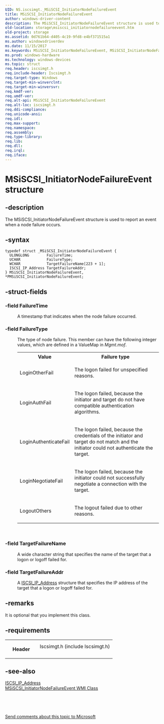 ```yaml
---
UID: NS.iscsimgt._MSiSCSI_InitiatorNodeFailureEvent
title: MSiSCSI_InitiatorNodeFailureEvent
author: windows-driver-content
description: The MSiSCSI_InitiatorNodeFailureEvent structure is used to report an event when a node failure occurs.
old-location: storage\msiscsi_initiatornodefailureevent.htm
old-project: storage
ms.assetid: 0d761b64-d405-4c19-9fd8-e4bf371515a1
ms.author: windowsdriverdev
ms.date: 11/15/2017
ms.keywords: MSiSCSI_InitiatorNodeFailureEvent, MSiSCSI_InitiatorNodeFailureEvent, *PMSiSCSI_InitiatorNodeFailureEvent
ms.prod: windows-hardware
ms.technology: windows-devices
ms.topic: struct
req.header: iscsimgt.h
req.include-header: Iscsimgt.h
req.target-type: Windows
req.target-min-winverclnt: 
req.target-min-winversvr: 
req.kmdf-ver: 
req.umdf-ver: 
req.alt-api: MSiSCSI_InitiatorNodeFailureEvent
req.alt-loc: iscsimgt.h
req.ddi-compliance: 
req.unicode-ansi: 
req.idl: 
req.max-support: 
req.namespace: 
req.assembly: 
req.type-library: 
req.lib: 
req.dll: 
req.irql: 
req.iface: 
---
```


# MSiSCSI_InitiatorNodeFailureEvent structure



## -description
<p>The MSiSCSI_InitiatorNodeFailureEvent structure is used to report an event when a node failure occurs.</p>


## -syntax

````
typedef struct _MSiSCSI_InitiatorNodeFailureEvent {
  ULONGLONG        FailureTime;
  UCHAR            FailureType;
  WCHAR            TargetFailureName[223 + 1];
  ISCSI_IP_Address TargetFailureAddr;
} MSiSCSI_InitiatorNodeFailureEvent, *PMSiSCSI_InitiatorNodeFailureEvent;
````


## -struct-fields
<dl>

### -field <b>FailureTime</b>

<dd>
<p>A timestamp that indicates when the node failure occurred.</p>
</dd>

### -field <b>FailureType</b>

<dd>
<p>The type of node failure. This member can have the following integer values, which are defined in a ValueMap in <i>Mgmt.mof</i>.</p>
<table>
<tr>
<th>Value</th>
<th>Failure type</th>
</tr>
<tr>
<td>
<p>LoginOtherFail</p>
</td>
<td>
<p>The logon failed for unspecified reasons. </p>
</td>
</tr>
<tr>
<td>
<p>LoginAuthFail</p>
</td>
<td>
<p>The logon failed, because the initiator and target do not have compatible authentication algorithms. </p>
</td>
</tr>
<tr>
<td>
<p>LoginAuthenticateFail</p>
</td>
<td>
<p>The logon failed, because the credentials of the initiator and target do not match and the initiator could not authenticate the target. </p>
</td>
</tr>
<tr>
<td>
<p>LoginNegotiateFail</p>
</td>
<td>
<p>The logon failed, because the initiator could not successfully negotiate a connection with the target. </p>
</td>
</tr>
<tr>
<td>
<p>LogoutOthers</p>
</td>
<td>
<p>The logout failed due to other reasons.</p>
</td>
</tr>
</table>
<p> </p>
</dd>

### -field <b>TargetFailureName</b>

<dd>
<p>A wide character string that specifies the name of the target that a logon or logoff failed for.</p>
</dd>

### -field <b>TargetFailureAddr</b>

<dd>
<p>A <a href="..\iscsidef\ns-iscsidef--iscsi-ip-address.md">ISCSI_IP_Address</a> structure that specifies the IP address of the target that a logon or logoff failed for.</p>
</dd>
</dl>

## -remarks
<p>It is optional that you implement this class.</p>

## -requirements
<table>
<tr>
<th width="30%">
<p>Header</p>
</th>
<td width="70%">
<dl>
<dt>Iscsimgt.h (include Iscsimgt.h)</dt>
</dl>
</td>
</tr>
</table>

## -see-also
<dl>
<dt>
<a href="..\iscsidef\ns-iscsidef--iscsi-ip-address.md">ISCSI_IP_Address</a>
</dt>
<dt>
<a href="storage.msiscsi_initiatornodefailureevent_wmi_class">MSiSCSI_InitiatorNodeFailureEvent WMI Class</a>
</dt>
</dl>
<p> </p>
<p> </p>
<p><a href="mailto:wsddocfb@microsoft.com?subject=Documentation%20feedback [storage\storage]:%20MSiSCSI_InitiatorNodeFailureEvent structure%20 RELEASE:%20(11/15/2017)&amp;body=%0A%0APRIVACY STATEMENT%0A%0AWe use your feedback to improve the documentation. We don't use your email address for any other purpose, and we'll remove your email address from our system after the issue that you're reporting is fixed. While we're working to fix this issue, we might send you an email message to ask for more info. Later, we might also send you an email message to let you know that we've addressed your feedback.%0A%0AFor more info about Microsoft's privacy policy, see http://privacy.microsoft.com/en-us/default.aspx." title="Send comments about this topic to Microsoft">Send comments about this topic to Microsoft</a></p>
